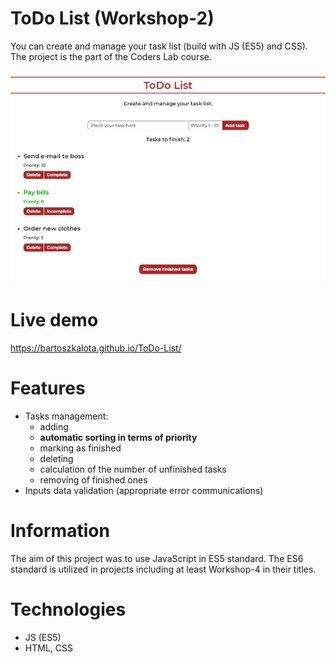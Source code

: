 # ToDo List (Workshop-2)
You can create and manage your task list (build with JS (ES5) and CSS). The project is the part of the Coders Lab course.

![Project screenshot](/images/project_screen.jpg)

# Live demo
https://bartoszkalota.github.io/ToDo-List/

# Features
* Tasks management:
    * adding
    * **automatic sorting in terms of priority**
    * marking as finished
    * deleting
    * calculation of the number of unfinished tasks
    * removing of finished ones
* Inputs data validation (appropriate error communications)

# Information
The aim of this project was to use JavaScript in ES5 standard. The ES6 standard is utilized in projects including at least Workshop-4 in their titles.

# Technologies
* JS (ES5)
* HTML, CSS